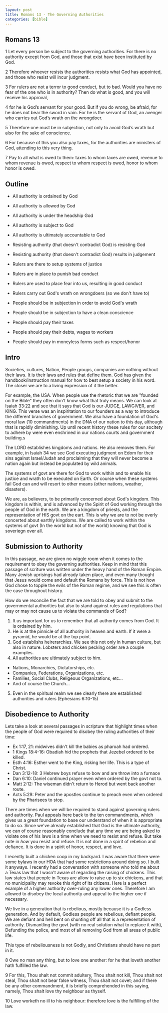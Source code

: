 ```yaml
---
layout: post
title: Romans 13 - The Governing Authorities
categories: [bible]
---
```


## Romans 13

1 Let every person be subject to the governing authorities. For there is no
authority except from God, and those that exist have been instituted by God.

2 Therefore whoever resists the authorities resists what God has appointed,
and those who resist will incur judgment.

3 For rulers are not a terror to good conduct, but to bad. Would you have no fear
of the one who is in authority? Then do what is good, and you will receive his
approval,

4 for he is God’s servant for your good. But if you do wrong, be afraid, for he
does not bear the sword in vain. For he is the servant of God, an avenger who
carries out God’s wrath on the wrongdoer.

5 Therefore one must be in subjection, not only to avoid God’s wrath but also
for the sake of conscience.

6 For because of this you also pay taxes, for the authorities are ministers of
God, attending to this very thing.

7 Pay to all what is owed to them: taxes to whom taxes are owed, revenue to whom
revenue is owed, respect to whom respect is owed, honor to whom honor is owed.


## Outline

- All authority is ordained by God
- All authority is allowed by God
- All authority is under the headship God
- All authority is subject to God
- All authority is ultimately accountable to God

- Resisting authority (that doesn't contradict God) is resisting God
- Resisting authority (that doesn't contradict God) results in judgement

- Rulers are there to setup systems of justice
- Rulers are in place to punish bad conduct
- Rulers are used to place fear into us, resulting in good conduct
- Rulers carry out God's wrath on wrongdoers (so we don't have to)

- People should be in subjection in order to avoid God's wrath
- People should be in subjection to have a clean conscience
- People should pay their taxes
- People should pay their debts, wages to workers
- People should pay in moneyless forms such as respect/honor

## Intro

Societies, cultures, Nation, People groups, companies are nothing without their
laws. It is their laws and rules that define them.  God has given the
handbook/instruction manual for how to best setup a society in
his word. The closer we are to a living expression of it the better.

For example, the USA.  When people use the rhetoric that we are "founded on the
Bible" they often don't know what that truly means.  We can look at Isaiah 33:22
and see that it says that God is our JUDGE, LAWGIVER, and KING.  This verse was
an inspiritation to our founders as a way to introduce the different branches of
government.  We also have a foundation of God's moral law (10 commandments) in
the DNA of our nation to this day, although that is rapidly diminishing.  Up
until recent history these rules for our socitety to adhere by were even
enshrined in our nations courts and government building.s

The LORD establishes kingdoms and nations.  He also removes them.  For example,
in Isaiah 34 we see God executing judgment on Edom for their sins against
Israel/Judah and proclaiming that they will never become a nation again but
instead be populated by wild animals.

The systems of govt are there for God to work within and to enable his justice
and wrath to be executed on Earth.  Or course when these systems fail God can
and will resort to other means (other nations, weather, disasters).

We are, as believers, to be primarily concerned about God's kingdom.  This
kingdom is within, and is advanced by the Spirit of God working through the
people of God in the earth.  We are a kingdom of priests, and the representation
of HIS govt on the eart.  This is why we are to not be overly concerted about
earthly kingdoms. We are called to work within the systems of govt (In the world
but not of the world) knowing that God is soveriegn over all.

## Submission to Authority

In this passage, we are given no wiggle room when it comes to the requirement to obey the governing
authorities.  Keep in mind that this passage of scriture was written under the
heavy hand of the Roman Empire.  Many Jewish uprisings had already taken place,  and even many
thought that Jesus would come and default the Romans by force. This is not how
God chose to topple the evils of the Roman regime, and we see this is often the
case throughout history.

How do we reconcile the fact that we are told to obey and submit to the
governmental authorities but also to stand against rules and regulations that
may or may not cause us to violate the commands of God?

1. It us important for us to remember that all authority comes from God. It is ordained by him.
2. He is at the pinnicle of all authority in heaven and earth. If it were a pyramid, he would be at the top point.
3. God establishs heirerarchies.  We see this not only in human culture, but also in nature.  Lobsters and chicken pecking order are a couple examples.
4. All authorities are ultimately subject to him.
  - Nations, Monarchies, Dictatorships, etc.
  - Companies, Federations, Organizations, etc.
  - Families, Social Clubs, Religeous Organizations, etc...
  - And of course the Church...
5. Even in the spiritual realm we see clearly there are established authorities
   and rulers (Ephesians 6:10-15)


## Disobedience to Authority

Lets take a look at several passages in scripture that highlight times when the
people of God were required to disobey the ruling authorities of their time:

- Ex 1:17, 21: midwives didn't kill the babies as pharoah had ordered.
- 1 Kings 18:4-16: Obadiah hid the prophets that Jezebel ordered to be killed.
- Esth 4:16: Esther went to the King, risking her life.  This is a type of
  Christ.
- Dan 3:12-18: 3 Hebrew boys refuse to bow and are throw into a furnace
- Dan 6:10: Daniel continued prayer even when ordered by the govt not to.
- Matt 2:12: The wiseman didn't return to Herod but went back another route.
- Acts 5:29: Peter and the apostles continue to preach even when ordered by the
  Pharisees to stop.

There are times when we will be required to stand against governing rulers and
authority.  Paul appeals here back to the ten commandments, which gives us a
great foundation to base our understand of when it is appropriate to do so.
Since we've already established that God is the ultimate authority, we can of
course reasonably conclude that any time we are being asked to violate one of
his laws is a time when we need to resist and refuse.  But take note in _how_
you resist and refuse.  It is not done in a spirit of rebelion and defiance.  It
is done in a spirit of honor, respect, and love.

I recently built a chicken coop in my backyard.  I was aware that there were
some bylaws in our HOA that had some restrictions around doing so. I built it
anyways.  I recently had a conversation with someone who told me about a Texas
law that I wasn't aware of regarding the raising of chickens.  This law states
that people in Texas are allow to raise up to six chickens, and that no
municipality may revoke this right of its citizens.  Here is a perfect example
of a higher authority over-ruling any lower ones.  Therefore I am allowed to
disobey the local authority and appeal to the higher one if necessary.

We live in a generation that is rebelious, mostly because it is a Godless
generation.  And by default, Godless people are rebelious, defiant people.  We
are defiant and hell bent on shunting off all that is a representation of
authority.  Dismantling the govt (with no real solution what to replace it
with), Defunding the police, and most of all removing God from all areas of
public life.

This type of rebeliousness is not Godly, and Christians should have no part in
it.


8 Owe no man any thing, but to love one another: for he that loveth another hath
fulfilled the law.

9 For this, Thou shalt not commit adultery, Thou shalt not kill, Thou shalt not
steal, Thou shalt not bear false witness, Thou shalt not covet; and if there be
any other commandment, it is briefly comprehended in this saying, namely, Thou
shalt love thy neighbour as thyself.

10 Love worketh no ill to his neighbour: therefore love is the fulfilling of the
law.

